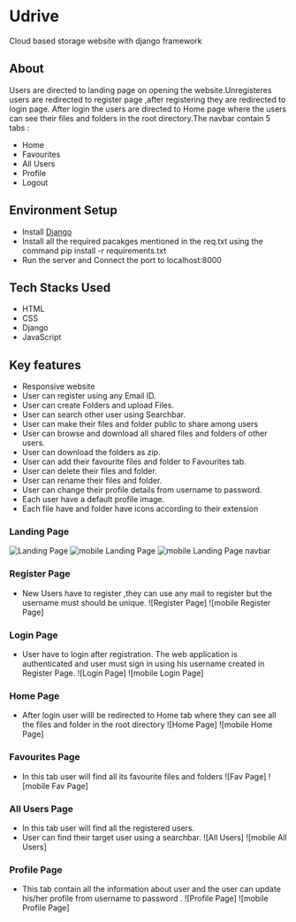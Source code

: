 # Udrive
Cloud based storage website with django framework

## About
Users are directed to landing page on opening the website.Unregisteres users are redirected to register page ,after registering they are redirected to login page.
After login the users are directed to Home page where the users can see their files and folders in the root directory.The navbar contain 5 tabs :
*  Home
*  Favourites
*  All Users
*  Profile
*  Logout

## Environment Setup

*  Install [Django](https://docs.djangoproject.com/en/3.2/topics/install/)
*  Install all the required pacakges mentioned in the req.txt using the command pip install -r requirements.txt
*  Run the server and Connect the port to localhost:8000

## Tech Stacks Used

*  HTML
*  CSS
*  Django
*  JavaScript

## Key features

* Responsive website
* User can register using any Email ID.
* User can create Folders and upload Files.
* User can search other user using Searchbar.
* User can make their files and folder public to share among users
* User can browse and download all shared files and folders of other users.
* User can download the folders as zip.
* User can add their favourite files and folder to Favourites tab.
* User can delete their files and folder.
* User can rename their files and folder.
* User can change their profile details from username to password.
* Each user have a default profile image.
* Each file have and folder have icons according to their extension

### Landing Page
![Landing Page](https://github.com/DeepSeaCreature0/Udrive/assets/138828627/5cbd7eef-5163-4d4f-90ec-53c17c39dc30)
![mobile Landing Page](https://github.com/DeepSeaCreature0/Udrive/assets/138828627/e6852a98-0b08-49e2-9fc9-ccf7788589e5) ![mobile Landing Page navbar](https://github.com/DeepSeaCreature0/Udrive/assets/138828627/48bea4bf-960a-4eac-af4a-8a3ab8b867eb)


### Register Page
* New Users have to register ,they can use any mail to register but the username must should be unique.
![Register Page]
![mobile Register Page]

### Login Page
* User have to login after registration. The web application is authenticated and user must sign in using his username created in Register Page. 
![Login Page]
![mobile Login Page]

### Home Page
* After login user willl be redirected to Home tab where they can see all the files and folder in the root directory
![Home Page]
![mobile Home Page]

### Favourites Page
* In this tab user will find all its favourite files and folders
![Fav Page]
![mobile Fav Page]

### All Users Page
* In this tab user will find all the registered users.
* User can find their target user  using a searchbar.
![All Users]
![mobile All Users]

### Profile Page
* This tab contain all the information about user and the user can update his/her profile from username to password .
![Profile Page]
![mobile Profile Page]




